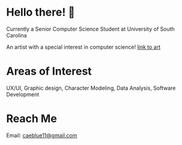 # Hello there! 👋     
Currently a Senior Computer Science Student at University of South Carolina   

An artist with a special interest in computer science!
[link to art](https://caeblue.weebly.com/uploads/1/1/7/0/117096136/untitled-artwork-2_orig.jpg)

# Areas of Interest
UX/UI, Graphic design, Character Modeling, Data Analysis, Software Development

# Reach Me
Email: caeblue11@gmail.com
<!--
**caeblue/caeblue** is a ✨ _special_ ✨ repository because its `README.md` (this file) appears on your GitHub profile.

Here are some ideas to get you started:

- 🔭 I’m currently working on ...
- 🌱 I’m currently learning ...
- 👯 I’m looking to collaborate on ...
- 🤔 I’m looking for help with ...
- 💬 Ask me about ...
- 📫 How to reach me: ...
- 😄 Pronouns: ...
- ⚡ Fun fact: ...
-->
